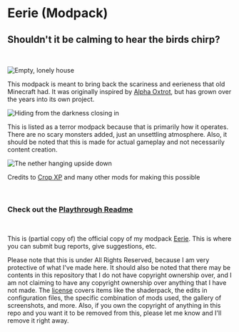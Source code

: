 # Eerie (Modpack)

## Shouldn't it be calming to hear the birds chirp?

<br>

![Empty, lonely house](https://cdn.modrinth.com/data/prrMmDPH/images/39afc450f0f86d2e8df121593f93c5ef6016f5d6.jpeg)

This modpack is meant to bring back the scariness and eerieness that old Minecraft had. It was originally inspired by [Alpha Oxtrot](https://www.youtube.com/watch?v=6h7J_PQdYXg), but has grown over the years into its own project.

![Hiding from the darkness closing in](https://cdn.modrinth.com/data/prrMmDPH/images/35fd35eaac5939c69d8ba162faad60213aa994c4.png)

This is listed as a terror modpack because that is primarily how it operates. There are no scary monsters added, just an unsettling atmosphere. Also, it should be noted that this is made for actual gameplay and not necessarily content creation.

![The nether hanging upside down](https://cdn.modrinth.com/data/prrMmDPH/images/68144479fba5c32f8a91ea482b3be39e26a8e0fa.jpeg)

Credits to [Crop XP](https://www.curseforge.com/minecraft/mc-mods/xp-from-crops-fabric) and many other mods for making this possible

<br>

### Check out the [Playthrough Readme](Playthrough_Readme.md)

<br>

This is (partial copy of) the official copy of my modpack [Eerie](https://modrinth.com/modpack/eerie). This is where you can submit bug reports, give suggestions, etc.

Please note that this is under All Rights Reserved, because I am very protective of what I've made here. It should also be noted that there may be contents in this repository that I do not have copyright ownership over, and I am not claiming to have any copyright ownership over anything that I have not made. The [license](LICENSE) covers items like the shaderpack, the edits in configuration files, the specific combination of mods used, the gallery of screenshots, and more. Also, if you own the copyright of anything in this repo and you want it to be removed from this, please let me know and I'll remove it right away.
